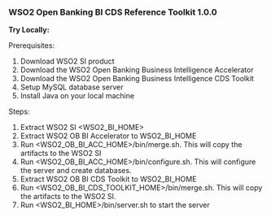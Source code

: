 ### **WSO2 Open Banking BI CDS Reference Toolkit 1.0.0**

**Try Locally:**

Prerequisites:
1. Download WSO2 SI product 
2. Download the WSO2 Open Banking Business Intelligence Accelerator 
3. Download the WSO2 Open Banking Business Intelligence CDS Toolkit
4. Setup MySQL database server
5. Install Java on your local machine

Steps:
1. Extract WSO2 SI <WSO2_BI_HOME>
2. Extract WSO2 OB BI Accelerator to WSO2_BI_HOME 
3. Run <WSO2_OB_BI_ACC_HOME>/bin/merge.sh. This will copy the artifacts to the WSO2 SI
4. Run <WSO2_OB_BI_ACC_HOME>/bin/configure.sh. This will configure the server and create databases.
5. Extract WSO2 OB BI CDS Toolkit to WSO2_BI_HOME
6. Run <WSO2_OB_BI_CDS_TOOLKIT_HOME>/bin/merge.sh. This will copy the artifacts to the WSO2 SI.
7. Run <WSO2_BI_HOME>/bin/server.sh to start the server
